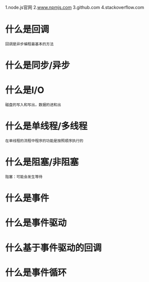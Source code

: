 1.node.js官网
2.www.npmjs.com
3.github.com
4.stackoverflow.com


# 什么是回调

    回调是异步编程最基本的方法

# 什么是同步/异步
# 什么是I/O

    磁盘的写入和写出，数据的进和出

# 什么是单线程/多线程

    在单线程的流程中程序的功能是按照顺序执行的

# 什么是阻塞/非阻塞

    阻塞：可能会发生等待

# 什么是事件

    
# 什么是事件驱动
# 什么基于事件驱动的回调
# 什么是事件循环
